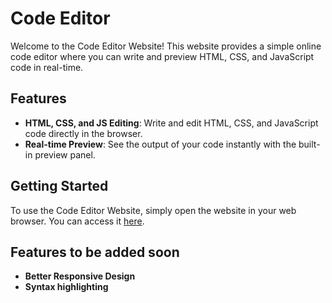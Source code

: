 # Code Editor

Welcome to the Code Editor Website! This website provides a simple online code editor where you can write and preview HTML, CSS, and JavaScript code in real-time.

## Features

- **HTML, CSS, and JS Editing**: Write and edit HTML, CSS, and JavaScript code directly in the browser.
- **Real-time Preview**: See the output of your code instantly with the built-in preview panel.

## Getting Started

To use the Code Editor Website, simply open the website in your web browser. You can access it [here](https://hrx-code-editor.vercel.app/).

## Features to be added soon

- **Better Responsive Design**
- **Syntax highlighting**
